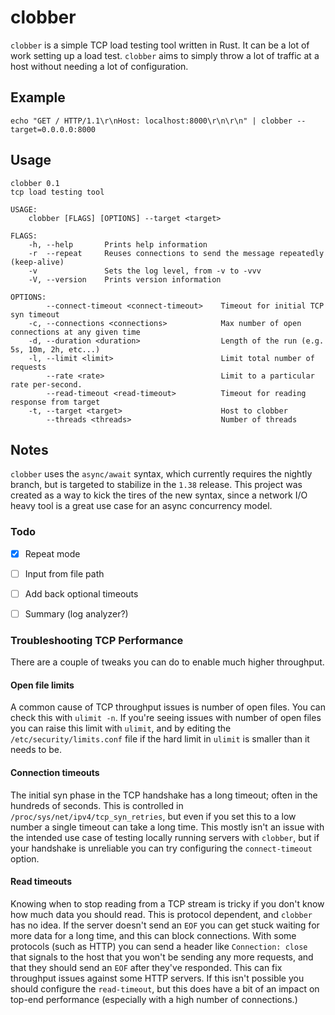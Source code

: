 # clobber

`clobber` is a simple TCP load testing tool written in Rust. It can be a lot of work setting up a load test. `clobber` aims to simply throw a lot of traffic at a host without needing a lot of configuration. 

## Example

```
echo "GET / HTTP/1.1\r\nHost: localhost:8000\r\n\r\n" | clobber --target=0.0.0.0:8000
```

## Usage
```
clobber 0.1
tcp load testing tool

USAGE:
    clobber [FLAGS] [OPTIONS] --target <target>

FLAGS:
    -h, --help       Prints help information
    -r  --repeat     Reuses connections to send the message repeatedly (keep-alive)
    -v               Sets the log level, from -v to -vvv
    -V, --version    Prints version information

OPTIONS:
        --connect-timeout <connect-timeout>    Timeout for initial TCP syn timeout
    -c, --connections <connections>            Max number of open connections at any given time
    -d, --duration <duration>                  Length of the run (e.g. 5s, 10m, 2h, etc...)
    -l, --limit <limit>                        Limit total number of requests
        --rate <rate>                          Limit to a particular rate per-second.
        --read-timeout <read-timeout>          Timeout for reading response from target
    -t, --target <target>                      Host to clobber
        --threads <threads>                    Number of threads

```

## Notes 

`clobber` uses the `async/await` syntax, which currently requires the nightly branch, but is targeted to stabilize in the `1.38` release. This project was created as a way to kick the tires of the new syntax, since a network I/O heavy tool is a great use case for an async concurrency model.

### Todo
- [x] Repeat mode
- [ ] Input from file path
- [ ] Add back optional timeouts
- [ ] Summary (log analyzer?)


### Troubleshooting TCP Performance

There are a couple of tweaks you can do to enable much higher throughput.

#### Open file limits

A common cause of TCP throughput issues is number of open files. You can check this with `ulimit -n`. If you're seeing
issues with number of open files you can raise this limit with `ulimit`, and by editing the `/etc/security/limits.conf`
file if the hard limit in `ulimit` is smaller than it needs to be. 

#### Connection timeouts

The initial syn phase in the TCP handshake has a long timeout; often in the hundreds of seconds. This is controlled
in `/proc/sys/net/ipv4/tcp_syn_retries`, but even if you set this to a low number a single timeout can take a long
time. This mostly isn't an issue with the intended use case of testing locally running servers with `clobber`, but
if your handshake is unreliable you can try configuring the `connect-timeout` option.

#### Read timeouts

Knowing when to stop reading from a TCP stream is tricky if you don't know how much data you should read. This is
protocol dependent, and `clobber` has no idea. If the server doesn't send an `EOF` you can get stuck waiting for more
data for a long time, and this can block connections. With some protocols (such as HTTP) you can send a header like
`Connection: close` that signals to the host that you won't be sending any more requests, and that they should send
an `EOF` after they've responded. This can fix throughput issues against some HTTP servers. If this isn't possible you
should configure the `read-timeout`, but this does have a bit of an impact on top-end performance (especially with a high number of connections.)

